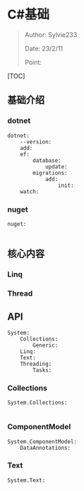 # C#基础

> Author: Sylvie233
>
> Date: 23/2/11
>
> Point:

[TOC]

## 基础介绍

### dotnet

```
dotnet:
	--version:
	add:
	ef:
		database:
			update:
		migrations:
			add:
				init:
	watch:
```



### nuget

```
nuget:
	
```





## 核心内容

### Linq



### Thread









## API

```
System:
	Collections:
		Generic:
	Linq:
	Text:
	Threading:
		Tasks:
```



### Collections

```
System.Collections:
	
```



### ComponentModel

```
System.ComponentModel:
	DataAnnotations:
```





### Text

```
System.Text:
	
```







